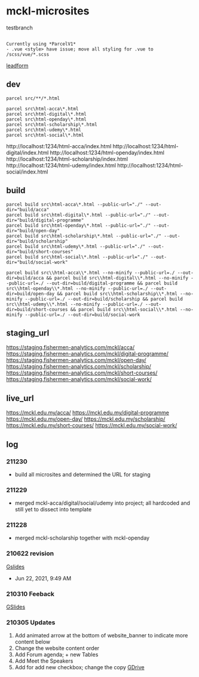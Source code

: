 # mckl-microsites
testbranch
```

Currently using *ParcelV1*
- .vue <style> have issue; move all styling for .vue to /scss/vue/*.scss
```

[leadform](https://docs.google.com/spreadsheets/d/1RTfHGUgFTJ1ut3GAfeNXCTP3o6nNXFF_ITNACk4qH4M/edit#gid=0)

## dev
```
parcel src/**/*.html

parcel src\html-acca\*.html
parcel src\html-digital\*.html
parcel src\html-openday\*.html
parcel src\html-scholarship\*.html
parcel src\html-udemy\*.html
parcel src\html-social\*.html
```

http://localhost:1234/html-acca/index.html
http://localhost:1234/html-digital/index.html
http://localhost:1234/html-openday/index.html
http://localhost:1234/html-scholarship/index.html
http://localhost:1234/html-udemy/index.html
http://localhost:1234/html-social/index.html

## build

```
parcel build src\html-acca\*.html --public-url="./" --out-dir="build/acca"
parcel build src\html-digital\*.html --public-url="./" --out-dir="build/digital-programme"
parcel build src\html-openday\*.html --public-url="./" --out-dir="build/open-day"
parcel build src\html-scholarship\*.html --public-url="./" --out-dir="build/scholarship"
parcel build src\html-udemy\*.html --public-url="./" --out-dir="build/short-courses"
parcel build src\html-social\*.html --public-url="./" --out-dir="build/social-work"
```

```
parcel build src\\html-acca\\*.html --no-minify --public-url=./ --out-dir=build/acca && parcel build src\\html-digital\\*.html --no-minify --public-url=./ --out-dir=build/digital-programme && parcel build src\\html-openday\\*.html --no-minify --public-url=./ --out-dir=build/open-day && parcel build src\\html-scholarship\\*.html --no-minify --public-url=./ --out-dir=build/scholarship && parcel build src\\html-udemy\\*.html --no-minify --public-url=./ --out-dir=build/short-courses && parcel build src\\html-social\\*.html --no-minify --public-url=./ --out-dir=build/social-work
```

## staging_url
https://staging.fishermen-analytics.com/mckl/acca/
https://staging.fishermen-analytics.com/mckl/digital-programme/
https://staging.fishermen-analytics.com/mckl/open-day/
https://staging.fishermen-analytics.com/mckl/scholarship/
https://staging.fishermen-analytics.com/mckl/short-courses/
https://staging.fishermen-analytics.com/mckl/social-work/

## live_url
https://mckl.edu.my/acca/
https://mckl.edu.my/digital-programme
https://mckl.edu.my/open-day/
https://mckl.edu.my/scholarship/
https://mckl.edu.my/short-courses/
https://mckl.edu.my/social-work/

## log

### 211230
- build all microsites and determined the URL for staging

### 211229
- merged mckl-acca/digital/social/udemy into project; all hardcoded and still yet to dissect into template

### 211228
- merged mckl-scholarship together with mckl-openday

### 210622 revision
[Gslides](https://drive.google.com/file/d/1dVecDPY_B3gHUbNvzRtW-76X3LB1dCoY/view)
- Jun 22, 2021, 9:49 AM

### 210310 Feeback
[GSlides](https://docs.google.com/presentation/d/1tnzcgNDeC72siogIGJIwve2-nBc6xJfvA29l0q6WBgk/edit#slide=id.p1)

### 210305 Updates
1. Add animated arrow at the bottom of website_banner to indicate more content below
2. Change the website content order
3. Add Forum agenda; + new Tables
4. Add Meet the Speakers
5. Add for add new checkbox; change the copy
[GDrive](https://drive.google.com/drive/u/1/folders/175BSk0MTjKBOzwCa7_6j5CPVIFIhunx2)
